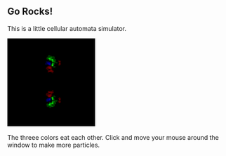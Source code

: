 ## Go Rocks!

This is a little cellular automata simulator.

![rocks](animate.gif)

The threee colors eat each other. Click and move your mouse around the window to make more particles.